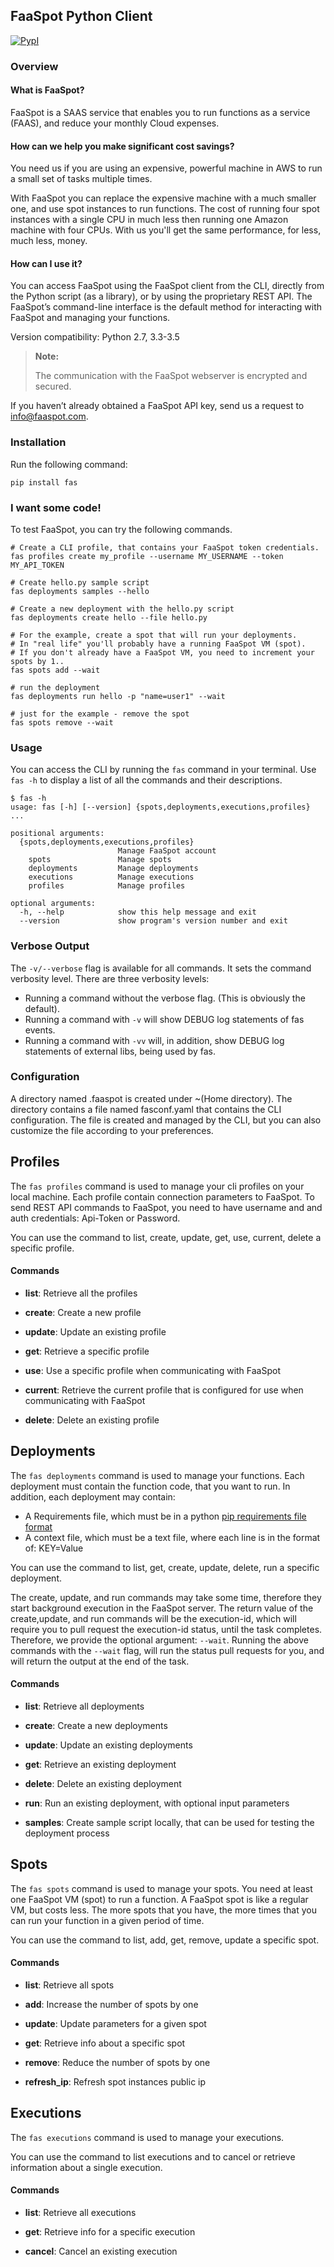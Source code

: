 ## FaaSpot Python Client

[![PypI](http://img.shields.io/pypi/v/fas.svg)](http://img.shields.io/pypi/v/fas.svg)

### Overview

#### What is FaaSpot?

FaaSpot is a SAAS service that enables you to run functions as a service (FAAS), and reduce your monthly Cloud expenses.

#### How can we help you make significant cost savings?

You need us if you are using an expensive, powerful machine in AWS to run a small set of tasks multiple times.

With FaaSpot you can replace the expensive machine with a much smaller one, and use spot instances to run functions.
The cost of running four spot instances with a single CPU in much less then running one Amazon machine with four CPUs.
With us you'll get the same performance, for less, much less, money.

#### How can I use it?

You can access FaaSpot using the FaaSpot client from the CLI, directly from the Python script (as a library), or by using the proprietary REST API.
The FaaSpot’s command-line interface is the default method for interacting with FaaSpot and managing your functions.

Version compatibility: Python 2.7, 3.3-3.5

> <b>Note:</b>
>
> The communication with the FaaSpot webserver is encrypted and secured.

If you haven’t already obtained a FaaSpot API key, send us a request to info@faaspot.com.

### Installation

Run the following command:
```
pip install fas
```

### I want some code!

To test FaaSpot, you can try the following commands.

```
# Create a CLI profile, that contains your FaaSpot token credentials.
fas profiles create my_profile --username MY_USERNAME --token MY_API_TOKEN

# Create hello.py sample script
fas deployments samples --hello

# Create a new deployment with the hello.py script
fas deployments create hello --file hello.py

# For the example, create a spot that will run your deployments.
# In "real life" you'll probably have a running FaaSpot VM (spot).
# If you don't already have a FaaSpot VM, you need to increment your spots by 1..
fas spots add --wait

# run the deployment
fas deployments run hello -p "name=user1" --wait

# just for the example - remove the spot
fas spots remove --wait
```


### Usage

You can access the CLI by running the `fas` command in your terminal.
Use `fas -h` to display a list of all the commands and their descriptions.

<pre lang="shell"><code>$ fas -h
usage: fas [-h] [--version] {spots,deployments,executions,profiles} ...

positional arguments:
  {spots,deployments,executions,profiles}
                        Manage FaaSpot account
    spots               Manage spots
    deployments         Manage deployments
    executions          Manage executions
    profiles            Manage profiles

optional arguments:
  -h, --help            show this help message and exit
  --version             show program's version number and exit
</code></pre>

### Verbose Output

The `-v/--verbose` flag is available for all commands.
It sets the command verbosity level. There are three verbosity levels:

* Running a command without the verbose flag. (This is obviously the default).
* Running a command with `-v` will show DEBUG log statements of fas events.
* Running a command with `-vv` will, in addition, show DEBUG log statements of external libs, being used by fas.

### Configuration

A directory named .faaspot is created under ~(Home directory).
The directory contains a file named fasconf.yaml that contains the CLI configuration.
The file is created and managed by the CLI, but you can also customize the file according to your preferences.

## Profiles

The `fas profiles` command is used to manage your cli profiles on your local machine.
Each profile contain connection parameters to FaaSpot.
To send REST API commands to FaaSpot, you need to have username and and auth credentials: Api-Token or Password.

You can use the command to list, create, update, get, use, current, delete a specific profile.


#### Commands

* <b>list</b>: Retrieve all the profiles

* <b>create</b>: Create a new profile

* <b>update</b>: Update an existing profile

* <b>get</b>: Retrieve a specific profile

* <b>use</b>: Use a specific profile when communicating with FaaSpot

* <b>current</b>: Retrieve the current profile that is configured for use when communicating with FaaSpot

* <b>delete</b>: Delete an existing profile


## Deployments

The `fas deployments` command is used to manage your functions.
Each deployment must contain the function code, that you want to run.
In addition, each deployment may contain:
* A Requirements file, which must be in a python [pip requirements file format](https://pip.pypa.io/en/stable/reference/pip_install/#requirements-file-format)
* A context file, which must be a text file, where each line is in the format of: KEY=Value

You can use the command to list, get, create, update, delete, run a specific deployment.

The create, update, and run commands may take some time, therefore they start background execution in the FaaSpot server.
The return value of the create,update, and run commands will be the execution-id, which will require you to pull request the execution-id status, until the task completes.
Therefore, we provide the optional argument: `--wait`. Running the above commands with the `--wait` flag,
will run the status pull requests for you, and will return the output at the end of the task.

#### Commands

* <b>list</b>: Retrieve all deployments

* <b>create</b>: Create a new deployments

* <b>update</b>: Update an existing deployments

* <b>get</b>: Retrieve an existing deployment

* <b>delete</b>: Delete an existing deployment

* <b>run</b>: Run an existing deployment, with optional input parameters

* <b>samples</b>: Create sample script locally, that can be used for testing the deployment process


## Spots

The `fas spots` command is used to manage your spots.
You need at least one FaaSpot VM (spot) to run a function.
A FaaSpot spot is like a regular VM, but costs less.
The more spots that you have, the more times that you can run your function in a given period of time.

You can use the command to list, add, get, remove, update a specific spot.


#### Commands

* <b>list</b>: Retrieve all spots

* <b>add</b>: Increase the number of spots by one

* <b>update</b>: Update parameters for a given spot

* <b>get</b>: Retrieve info about a specific spot

* <b>remove</b>: Reduce the number of spots by one

* <b>refresh_ip</b>: Refresh spot instances public ip


## Executions

The `fas executions` command is used to manage your executions.

You can use the command to list executions and to cancel or retrieve information about a single execution.

#### Commands

* <b>list</b>: Retrieve all executions

* <b>get</b>: Retrieve info for a specific execution

* <b>cancel</b>: Cancel an existing execution
